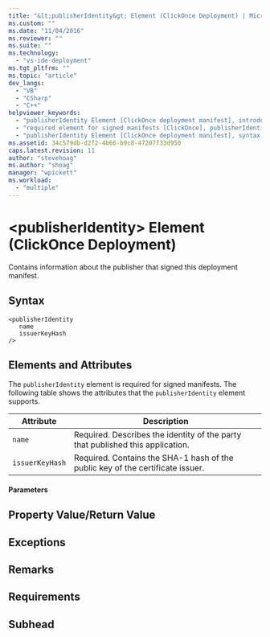 ```yaml
---
title: "&lt;publisherIdentity&gt; Element (ClickOnce Deployment) | Microsoft Docs"
ms.custom: ""
ms.date: "11/04/2016"
ms.reviewer: ""
ms.suite: ""
ms.technology: 
  - "vs-ide-deployment"
ms.tgt_pltfrm: ""
ms.topic: "article"
dev_langs: 
  - "VB"
  - "CSharp"
  - "C++"
helpviewer_keywords: 
  - "publisherIdentity Element [ClickOnce deployment manifest], introduction"
  - "required element for signed manifests [ClickOnce], publisherIdentity Element"
  - "publisherIdentity Element [ClickOnce deployment manifest], syntax, elements, and attributes"
ms.assetid: 34c579db-d2f2-4b66-b9c8-47207f33d950
caps.latest.revision: 11
author: "stevehoag"
ms.author: "shoag"
manager: "wpickett"
ms.workload: 
  - "multiple"
---
```

# &lt;publisherIdentity&gt; Element (ClickOnce Deployment)
Contains information about the publisher that signed this deployment manifest.  
  
## Syntax  
  
```  
<publisherIdentity  
   name  
   issuerKeyHash  
/>  
```  
  
## Elements and Attributes  
 The `publisherIdentity` element is required for signed manifests. The following table shows the attributes that the `publisherIdentity` element supports.  
  
|Attribute|Description|  
|---------------|-----------------|  
|`name`|Required. Describes the identity of the party that published this application.|  
|`issuerKeyHash`|Required. Contains the SHA-1 hash of the public key of the certificate issuer.|  
  
#### Parameters  
  
## Property Value/Return Value  
  
## Exceptions  
  
## Remarks  
  
## Requirements  
  
## Subhead